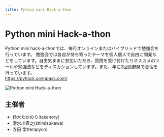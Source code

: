 ```yaml
---
title: Python mini Hack-a-thon
---
```


# Python mini Hack-a-thon

Python mini hack-a-thonでは、毎月オンラインまたはハイブリッドで勉強会を行っています。
勉強会では各自が持ち寄ったテーマを個人個人で自由に開発などをしています。自由気ままに参加いただき、質問を受け付けたりオススメのツールや勉強法などをディスカションしています。また、年に2回長野県で合宿を行っています。  
https://pyhack.connpass.com/

![Python mini Hack-a-thon](/communities/pyhack.png)

## 主催者

- 鈴木たかのり(takanory)
- 清水川貴之(shimizukawa)
- 寺田 学(terapyon)
